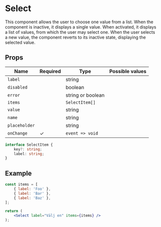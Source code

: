 # Select

This component allows the user to choose one value from a list. When the component is inactive, it displays a single value. When activated, it displays a list of values, from which the user may select one. When the user selects a new value, the component reverts to its inactive state, displaying the selected value.

## Props

| Name          | Required  | Type              | Possible values                               |
|---------------|-----------|-------------------|-----------------------------------------------|
| `label`       |           | string            |                                               |
| `disabled`    |           | boolean           |                                               |
| `error`       |           | string or boolean |                                               |
| `items`       |           | `SelectItem[]`    |                                               |
| `value`       |           | string            |                                               |
| `name`        |           | string            |                                               |
| `placeholder` |           | string            |                                               |
| `onChange`    |     ✓     | `event => void`   |                                               |


```typescript
interface SelectItem {
    key?: string;
    label: string;
}
```


## Example

```jsx
const items = [
    { label: 'Foo' },
    { label: 'Bar' },
    { label: 'Baz' },
];

return (
    <Select label="Välj en" items={items} />
);
```
